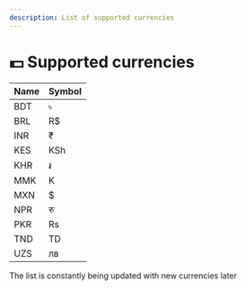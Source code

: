 ```yaml
---
description: List of supported currencies
---
```


# 💵 Supported currencies

| Name | Symbol |
| ---- | ------ |
| BDT  | ৳      |
| BRL  | R$     |
| INR  | ₹      |
| KES  | KSh    |
| KHR  | ៛      |
| MMK  | K      |
| MXN  | $      |
| NPR  | रु     |
| PKR  | Rs     |
| TND  | TD     |
| UZS  | лв     |

The list is constantly being updated with new currencies later
